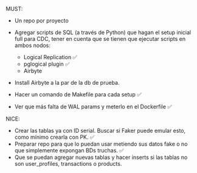 MUST:

- Un repo por proyecto
- Agregar scripts de SQL (a través de Python) que hagan el setup inicial full para CDC, tener en cuenta que se tienen que ejecutar scripts en ambos nodos: 
    - Logical Replication ✅
    - pglogical plugin ✅
    - Airbyte 

- Install Airbyte a la par de la db de prueba.
- Hacer un comando de Makefile para cada setup ✅
- Ver que más falta de WAL params y meterlo en el Dockerfile ✅

NICE:

- Crear las tablas ya con ID serial. Buscar si Faker puede emular esto, como mínimo crearla con PK. ✅
- Preparar repo para que lo puedan usar metiendo sus datos fake o no que simplemente expongan BDs truchas. ✅
- Que se puedan agregar nuevas tablas y hacer inserts si las tablas no son user_profiles, transactions o products. 